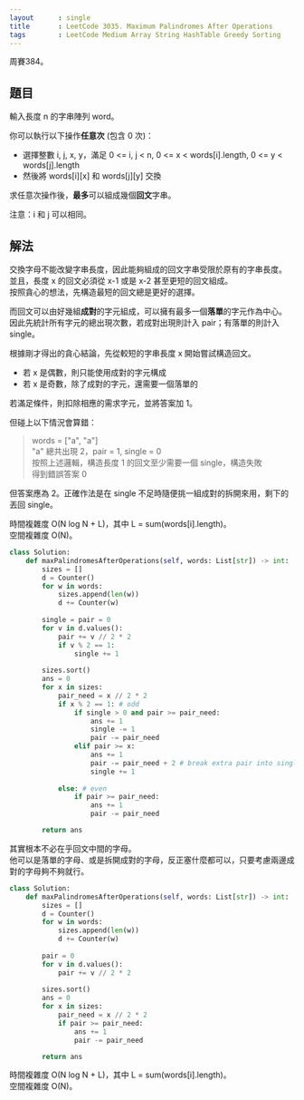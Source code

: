 ```yaml
---
layout      : single
title       : LeetCode 3035. Maximum Palindromes After Operations
tags        : LeetCode Medium Array String HashTable Greedy Sorting
---
```

周賽384。

## 題目

輸入長度 n 的字串陣列 word。  

你可以執行以下操作**任意次** (包含 0 次)：  

- 選擇整數 i, j, x, y，滿足 0 <= i, j < n, 0 <= x < words[i].length, 0 <= y < words[j].length
- 然後將 words[i][x] 和 words[j][y] 交換  

求任意次操作後，**最多**可以組成幾個**回文**字串。  

注意：i 和 j 可以相同。  

## 解法

交換字母不能改變字串長度，因此能夠組成的回文字串受限於原有的字串長度。  
並且，長度 x 的回文必須從 x-1 或是 x-2 甚至更短的回文組成。  
按照貪心的想法，先構造最短的回文總是更好的選擇。  

而回文可以由好幾組**成對**的字元組成，可以擁有最多一個**落單**的字元作為中心。  
因此先統計所有字元的總出現次數，若成對出現則計入 pair；有落單的則計入 single。  

根據剛才得出的貪心結論，先從較短的字串長度 x 開始嘗試構造回文。  

- 若 x 是偶數，則只能使用成對的字元構成  
- 若 x 是奇數，除了成對的字元，還需要一個落單的  

若滿足條件，則扣除相應的需求字元，並將答案加 1。  

但碰上以下情況會算錯：  
> words = ["a", "a"]  
> "a" 總共出現 2，pair = 1, single = 0  
> 按照上述邏輯，構造長度 1 的回文至少需要一個 single，構造失敗  
> 得到錯誤答案 0  

但答案應為 2。正確作法是在 single 不足時隨便挑一組成對的拆開來用，剩下的丟回 single。  

時間複雜度 O(N log N + L)，其中 L = sum(words[i].length)。  
空間複雜度 O(N)。  

```python
class Solution:
    def maxPalindromesAfterOperations(self, words: List[str]) -> int:
        sizes = []
        d = Counter()
        for w in words:
            sizes.append(len(w))
            d += Counter(w)
            
        single = pair = 0
        for v in d.values():
            pair += v // 2 * 2
            if v % 2 == 1:
                single += 1
                
        sizes.sort()
        ans = 0
        for x in sizes:
            pair_need = x // 2 * 2
            if x % 2 == 1: # odd
                if single > 0 and pair >= pair_need:
                    ans += 1
                    single -= 1
                    pair -= pair_need
                elif pair >= x:
                    ans += 1
                    pair -= pair_need + 2 # break extra pair into single
                    single += 1
                    
            else: # even
                if pair >= pair_need:
                    ans += 1
                    pair -= pair_need

        return ans
```

其實根本不必在乎回文中間的字母。  
他可以是落單的字母、或是拆開成對的字母，反正塞什麼都可以，只要考慮兩邊成對的字母夠不夠就行。  

```python
class Solution:
    def maxPalindromesAfterOperations(self, words: List[str]) -> int:
        sizes = []
        d = Counter()
        for w in words:
            sizes.append(len(w))
            d += Counter(w)
            
        pair = 0
        for v in d.values():
            pair += v // 2 * 2
                
        sizes.sort()
        ans = 0
        for x in sizes:
            pair_need = x // 2 * 2
            if pair >= pair_need:
                ans += 1
                pair -= pair_need

        return ans
```

時間複雜度 O(N log N + L)，其中 L = sum(words[i].length)。  
空間複雜度 O(N)。  
